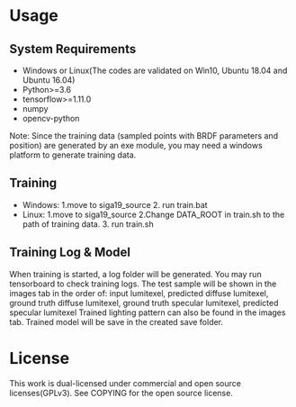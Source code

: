 # Usage
## System Requirements
- Windows or Linux(The codes are validated on Win10, Ubuntu 18.04 and Ubuntu 16.04)
- Python>=3.6
- tensorflow>=1.11.0
- numpy
- opencv-python

Note: Since the training data (sampled points with BRDF parameters and position) are generated by an exe module, you may need a windows platform to generate training data.

## Training
- Windows: 1.move to siga19_source 2. run train.bat
- Linux: 1.move to siga19_source 2.Change DATA_ROOT in train.sh to the path of training data. 3. run train.sh

## Training Log & Model
When training is started, a log folder will be generated. You may run tensorboard to check training logs.
The test sample will be shown in the images tab in the order of: 
input lumitexel, predicted diffuse lumitexel, ground truth diffuse lumitexel, ground truth specular lumitexel, predicted specular lumitexel
Trained lighting pattern can also be found in the images tab.
Trained model will be save in the created save folder.

# License

This work is dual-licensed under commercial and open source licenses(GPLv3).
See COPYING for the open source license.
